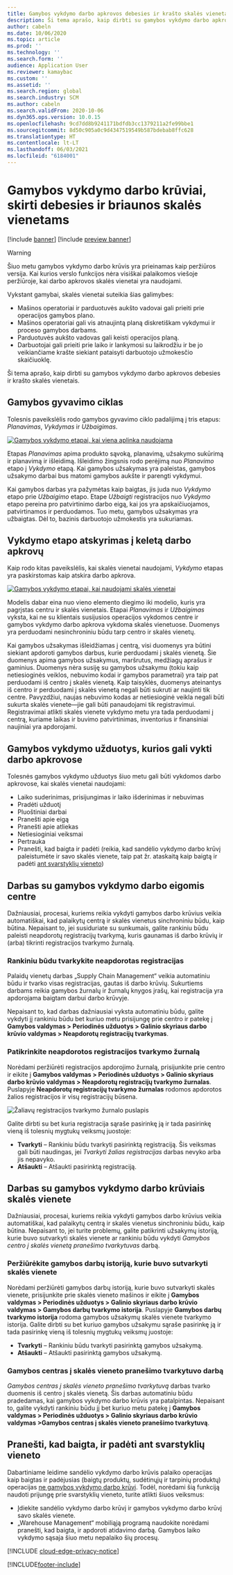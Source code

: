 ```yaml
---
title: Gamybos vykdymo darbo apkrovos debesies ir krašto skalės vienetams
description: Ši tema aprašo, kaip dirbti su gamybos vykdymo darbo apkrovos debesies ir krašto skalės vienetais.
author: cabeln
ms.date: 10/06/2020
ms.topic: article
ms.prod: ''
ms.technology: ''
ms.search.form: ''
audience: Application User
ms.reviewer: kamaybac
ms.custom: ''
ms.assetid: ''
ms.search.region: global
ms.search.industry: SCM
ms.author: cabeln
ms.search.validFrom: 2020-10-06
ms.dyn365.ops.version: 10.0.15
ms.openlocfilehash: 9cd7dd8b9241171bdfdb3cc1379211a2fe99bbe1
ms.sourcegitcommit: 8d50c905a0c9d4347519549b587bdebab8ffc628
ms.translationtype: HT
ms.contentlocale: lt-LT
ms.lasthandoff: 06/03/2021
ms.locfileid: "6184001"
---
```

# <a name="manufacturing-execution-workloads-for-cloud-and-edge-scale-units"></a>Gamybos vykdymo darbo krūviai, skirti debesies ir briaunos skalės vienetams

[!include [banner](../includes/banner.md)]
[!include [preview banner](../includes/preview-banner.md)]

> [!WARNING]
> Šiuo metu gamybos vykdymo darbo krūvis yra prieinamas kaip peržiūros versija.
> Kai kurios verslo funkcijos nėra visiškai palaikomos viešoje peržiūroje, kai darbo apkrovos skalės vienetai yra naudojami.

Vykstant gamybai, skalės vienetai suteikia šias galimybes:

- Mašinos operatoriai ir parduotuvės aukšto vadovai gali prieiti prie operacijos gamybos plano.
- Mašinos operatoriai gali vis atnaujintą planą diskretiškam vykdymui ir proceso gamybos darbams.
- Parduotuvės aukšto vadovas gali keisti operacijos planą.
- Darbuotojai gali prieiti prie laiko ir lankymosi su laikrodžiu ir be jo veikiančiame krašte siekiant pataisyti darbuotojo užmokesčio skaičiuoklę.

Ši tema aprašo, kaip dirbti su gamybos vykdymo darbo apkrovos debesies ir krašto skalės vienetais.

## <a name="the-manufacturing-lifecycle"></a>Gamybos gyvavimo ciklas

Tolesnis paveikslėlis rodo gamybos gyvavimo ciklo padalijimą į tris etapus: *Planavimas*, *Vykdymas* ir *Užbaigimas*.

[![Gamybos vykdymo etapai, kai viena aplinka naudojama](media/mes-phases.png "Gamybos vykdymo etapai, kai viena aplinka naudojama")](media/mes-phases-large.png)

Etapas _Planavimas_ apima produkto sąvoką, planavimą, užsakymo sukūrimą ir planavimą ir išleidimą. Išleidimo žingsnis rodo perėjimą nuo _Planavimo_ etapo į _Vykdymo_ etapą. Kai gamybos užsakymas yra paleistas, gamybos užsakymo darbai bus matomi gamybos aukšte ir parengti vykdymui.

Kai gamybos darbas yra pažymėtas kaip baigtas, jis juda nuo _Vykdymo_ etapo prie _Užbaigimo_ etapo. Etape _Užbaigti_ registracijos nuo *Vykdymo* etapo pereina pro patvirtinimo darbo eigą, kai jos yra apskaičiuojamos, patvirtinamos ir perduodamos. Tuo metu, gamybos užsakymas yra užbaigtas. Dėl to, bazinis darbuotojo užmokestis yra sukuriamas.

## <a name="splitting-the-execute-phase-into-a-separate-workload"></a>Vykdymo etapo atskyrimas į keletą darbo apkrovų

Kaip rodo kitas paveikslėlis, kai skalės vienetai naudojami, _Vykdymo_ etapas yra paskirstomas kaip atskira darbo apkrova.

[![Gamybos vykdymo etapai, kai naudojami skalės vienetai](media/mes-phases-workloads.png "Gamybos vykdymo etapai, kai naudojami skalės vienetai")](media/mes-phases-workloads-large.png)

Modelis dabar eina nuo vieno elemento diegimo iki modelio, kuris yra pagrįstas centru ir skalės vienetais. Etapai _Planavimas_ ir _Užbaigimas_ vyksta, kai ne su klientais susijusios operacijos vykdomos centre ir gamybos vykdymo darbo apkrova vykdoma skalės vienetuose. Duomenys yra perduodami nesinchroniniu būdu tarp centro ir skalės vienetų.

Kai gamybos užsakymas išleidžiamas į centrą, visi duomenys yra būtini siekiant apdoroti gamybos darbus, kurie perduodami į skalės vienetą. Šie duomenys apima gamybos užsakymus, maršrutus, medžiagų aprašus ir gaminius. Duomenys nėra susiję su gamybos užsakymu (tokiu kaip netiesioginės veiklos, nebuvimo kodai ir gamybos parametrai) yra taip pat perduodami iš centro į skalės vienetą. Kaip taisyklės, duomenys ateinantys iš centro ir perduodami į skalės vienetą negali būti sukruti ar naujinti tik centre. Pavyzdžiui, naujas nebuvimo kodas ar netiesioginė veikla negali būti sukurta skalės vienete&mdash;jie gali būti panaudojami tik registravimui. Registravimai atlikti skalės vienete vykdymo metu yra tada perduodami į centrą, kuriame laikas ir buvimo patvirtinimas, inventorius ir finansiniai naujiniai yra apdorojami.

## <a name="manufacturing-execution-tasks-that-can-be-run-on-workloads"></a>Gamybos vykdymo užduotys, kurios gali vykti darbo apkrovose

Tolesnės gamybos vykdymo užduotys šiuo metu gali būti vykdomos darbo apkrovose, kai skalės vienetai naudojami:

- Laiko suderinimas, prisijungimas ir laiko išderinimas ir nebuvimas
- Pradėti užduotį
- Pluoštiniai darbai
- Pranešti apie eigą
- Pranešti apie atliekas
- Netiesioginiai veiksmai
- Pertrauka
- Pranešti, kad baigta ir padėti (reikia, kad sandėlio vykdymo darbo krūvį paleistumėte ir savo skalės vienete, taip pat žr. ataskaitą kaip baigtą ir padėti [ant svarstyklių vieneto](#RAF))

## <a name="working-with-manufacturing-execution-workloads-on-the-hub"></a>Darbas su gamybos vykdymo darbo eigomis centre

Dažniausiai, procesai, kuriems reikia vykdyti gamybos darbo krūvius veikia automatiškai, kad palaikytų centrą ir skalės vienetus sinchroniniu būdu, kaip būtina. Nepaisant to, jei susiduriate su sunkumais, galite rankiniu būdu paleisti neapdorotų registracijų tvarkymą, kuris gaunamas iš darbo krūvių ir (arba) tikrinti registracijos tvarkymo žurnalą.

### <a name="manually-process-raw-registrations"></a>Rankiniu būdu tvarkykite neapdorotas registracijas

Palaidų vienetų darbas „Supply Chain Management“ veikia automatiniu būdu ir tvarko visas registracijas, gautas iš darbo krūvių. Sukurtiems darbams reikia gamybos žurnalų ir žurnalų knygos įrašų, kai registracija yra apdorojama baigtam darbui darbo krūvyje.

Nepaisant to, kad darbas dažniausiai vyksta automatiniu būdu, galite vykdyti jį rankiniu būdu bet kuriuo metu prisijungę prie centro ir patekę į **Gamybos valdymas \> Periodinės užduotys \> Galinio skyriaus darbo krūvio valdymas \> Neapdorotų registracijų tvarkymas**.

### <a name="check-the-raw-registration-processing-log"></a>Patikrinkite neapdorotos registracijos tvarkymo žurnalą

Norėdami peržiūrėti registracijos apdorojimo žurnalą, prisijunkite prie centro ir eikite į **Gamybos valdymas \> Periodinės užduotys \> Galinio skyriaus darbo krūvio valdymas \> Neapdorotų registracijų tvarkymo žurnalas**. Puslapyje **Neapdorotų registracijų tvarkymo žurnalas** rodomos apdorotos žalios registracijos ir visų registracijų būsena.

![Žaliavų registracijos tvarkymo žurnalo puslapis](media/mes-processing-log.png "Žaliavų registracijos tvarkymo žurnalo puslapis")

Galite dirbti su bet kuria registracija sąraše pasirinkę ją ir tada pasirinkę vieną iš tolesnių mygtukų veiksmų juostoje:

- **Tvarkyti** – Rankiniu būdu tvarkyti pasirinktą registraciją. Šis veiksmas gali būti naudingas, jei _Tvarkyti žalias registracijas_ darbas nevyko arba jis nepavyko.
- **Atšaukti** – Atšaukti pasirinktą registraciją.

## <a name="working-with-manufacturing-execution-workloads-on-a-scale-unit"></a>Darbas su gamybos vykdymo darbo krūviais skalės vienete

Dažniausiai, procesai, kuriems reikia vykdyti gamybos darbo krūvius veikia automatiškai, kad palaikytų centrą ir skalės vienetus sinchroniniu būdu, kaip būtina. Nepaisant to, jei turite problemų, galite patikrinti užsakymų istoriją, kurie buvo sutvarkyti skalės vienete ar rankiniu būdu vykdyti _Gamybos centro į skalės vienetą pranešimo tvarkytuvas_ darbą.

### <a name="view-the-history-of-manufacturing-jobs-that-have-been-processed-on-a-scale-unit"></a>Peržiūrėkite gamybos darbų istoriją, kurie buvo sutvarkyti skalės vienete

Norėdami peržiūrėti gamybos darbų istoriją, kurie buvo sutvarkyti skalės vienete, prisijunkite prie skalės vieneto mašinos ir eikite į **Gamybos valdymas \> Periodinės užduotys \> Galinio skyriaus darbo krūvio valdymas \> Gamybos darbų tvarkymo istorija**. Puslapyje **Gamybos darbų tvarkymo istorija** rodoma gamybos užsakymų skalės vienete tvarkymo istorija. Galite dirbti su bet kuriuo gamybos užsakymu sąraše pasirinkę ją ir tada pasirinkę vieną iš tolesnių mygtukų veiksmų juostoje:

- **Tvarkyti** – Rankiniu būdu tvarkyti pasirinktą gamybos užsakymą.
- **Atšaukti** – Atšaukti pasirinktą gamybos užsakymą.

### <a name="manufacturing-hub-to-scale-unit-message-processor-job"></a>Gamybos centras į skalės vieneto pranešimo tvarkytuvo darbą

_Gamybos centras į skalės vieneto pranešimo tvarkytuvą_ darbas tvarko duomenis iš centro į skalės vienetą. Šis darbas automatiniu būdu pradedamas, kai gamybos vykdymo darbo krūvis yra patalpintas. Nepaisant to, galite vykdyti rankiniu būdu jį bet kuriuo metu patekę į **Gamybos valdymas \> Periodinės užduotys \> Galinio skyriaus darbo krūvio valdymas \>Gamybos centras į skalės vieneto pranešimo tvarkytuvą**.

<a name="RAF"></a>

## <a name="report-as-finished-and-putaway-on-a-scale-unit"></a>Pranešti, kad baigta, ir padėti ant svarstyklių vieneto

<!-- KFM: 
This section describes how to enable the abilities to report as finished and then putaway finished items when you are using to a scale unit.

### Enable and use report as finished and putaway on a scale unit -->

Dabartiniame leidime sandėlio vykdymo darbo krūvis palaiko operacijas kaip baigtas ir padėjusias (baigtų produktų, sudėtinųjų ir tarpinių produktų) operacijas [ne gamybos vykdymo darbo krūvį](cloud-edge-workload-warehousing.md). Todėl, norėdami šią funkciją naudoti prijungę prie svarstyklių vieneto, turite atlikti šiuos veiksmus:

- Įdiekite sandėlio vykdymo darbo krūvį ir gamybos vykdymo darbo krūvį savo skalės vienete.
- „Warehouse Management“ mobiliąją programą naudokite norėdami pranešti, kad baigta, ir apdoroti atidavimo darbą. Gamybos laiko vykdymo sąsaja šiuo metu nepalaiko šių procesų.

<!-- KFM: API details needed

### Customize report as finished and putaway functionality

 -->

[!INCLUDE [cloud-edge-privacy-notice](../../includes/cloud-edge-privacy-notice.md)]

[!INCLUDE[footer-include](../../includes/footer-banner.md)]
